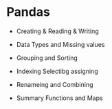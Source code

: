 # Pandas
* Creating & Reading & Writing 

* Data Types and Missing values

* Grouping and Sorting

* Indexing Selectibg assigning

* Renameing and Combining

* Summary Functions and Maps
